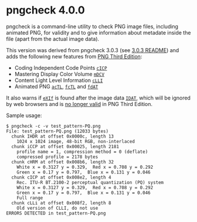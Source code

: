 # pngcheck 4.0.0

pngcheck is a command-line utility to check PNG image files,
including animated PNG, for validity
and to give information about metadate inside the file
(apart from the actual image data).

This version was derived from pngcheck 3.0.3
(see [3.0.3 README](./README-303)) and adds the following new
features from [PNG Third Edition](https://w3c.github.io/png/):

- Coding Independent Code Points [`cICP`](https://w3c.github.io/png/#cICP-chunk)
- Mastering Display Color Volume [`mDCV`](https://w3c.github.io/png/#mDCV-chunk)
- Content Light Level Information [`cLLI`](https://w3c.github.io/png/#cLLI-chunk)
- Animated PNG [`acTL`](https://w3c.github.io/png/#acTL-chunk), [`fcTL`](https://w3c.github.io/png/#fcTL-chunk) and [`fdAT`](https://w3c.github.io/png/#fdAT-chunk)

It also warns if [`eXIf`](https://w3c.github.io/png/#eXIf) is found after the image data [`IDAT`](https://w3c.github.io/png/#11IDAT),
which will be ignored by web browsers
and is [no longer valid](https://w3c.github.io/png/#5ChunkOrdering) in PNG Third Edition.

Sample usage:

```text
$ pngcheck -c -v test_pattern-PQ.png
File: test_pattern-PQ.png (12033 bytes)
  chunk IHDR at offset 0x0000c, length 13
    1024 x 1024 image, 48-bit RGB, non-interlaced
  chunk iCCP at offset 0x00025, length 2181
    profile name = 1, compression method = 0 (deflate)
    compressed profile = 2178 bytes
  chunk cHRM at offset 0x008b6, length 32
    White x = 0.3127 y = 0.329,  Red x = 0.708 y = 0.292
    Green x = 0.17 y = 0.797,  Blue x = 0.131 y = 0.046
  chunk cICP at offset 0x008e2, length 4
    Rec. ITU-R BT.2100-2 perceptual quantization (PQ) system
    White x = 0.3127 y = 0.329,  Red x = 0.708 y = 0.292
    Green x = 0.17 y = 0.797,  Blue x = 0.131 y = 0.046
    Full range
  chunk cLLi at offset 0x008f2, length 8
    Old version of CLLI, do not use
ERRORS DETECTED in test_pattern-PQ.png
```
